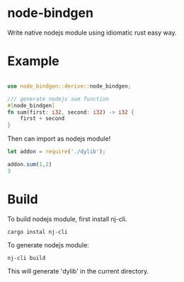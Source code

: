 # node-bindgen

Write native nodejs module using idiomatic rust easy way.


# Example

```rust

use node_bindgen::derive::node_bindgen;

/// generate nodejs sum function
#[node_bindgen]
fn sum(first: i32, second: i32) -> i32 {        
    first + second
}

```

Then can import as nodejs module!


```js
let addon = require('./dylib');

addon.sum(1,2)
3
```


# Build

To build nodejs module, first install nj-cli.

```
cargo instal nj-cli
```

To generate nodejs module:
```
nj-cli build
```

This will generate 'dylib' in the current directory.

